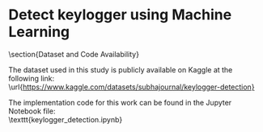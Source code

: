 # Detect keylogger using Machine Learning 
\section{Dataset and Code Availability}

The dataset used in this study is publicly available on Kaggle at the following link:  
\url{https://www.kaggle.com/datasets/subhajournal/keylogger-detection}  

The implementation code for this work can be found in the Jupyter Notebook file:  
\texttt{keylogger\_detection.ipynb}  
